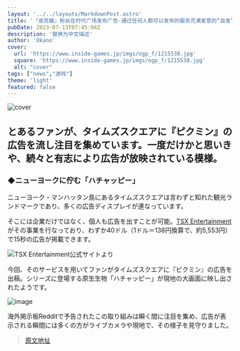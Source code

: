 ```yaml
---
layout: '../../layouts/MarkdownPost.astro'
title: '『皮克敏』粉丝在时代广场发布广告-通过任何人都可以发布的服务充满爱意的“自发”宣传'
pubDate: 2023-07-13T07:45:04Z
description: '替换为中文描述'
author: 'Okano'
cover:
  url: 'https://www.inside-games.jp/imgs/ogp_f/1215538.jpg'
  square: 'https://www.inside-games.jp/imgs/ogp_f/1215538.jpg'
  alt: "cover"
tags: ["news","游戏"]
theme: 'light'
featured: false
---
```


![cover](https://www.inside-games.jp/imgs/ogp_f/1215538.jpg)

## とあるファンが、タイムズスクエアに『ピクミン』の広告を流し注目を集めています。一度だけかと思いきや、続々と有志により広告が放映されている模様。

### ◆ニューヨークに佇む「ハチャッピー」
ニューヨーク・マンハッタン島にあるタイムズスクエアは言わずと知れた観光ランドマークであり、多くの広告ディスプレイが連なっています。

そこには企業だけではなく、個人も広告を出すことが可能。[TSX Entertainment](https://tsx.live/)がその事業を行なっており、わずか40ドル（1ドル＝138円換算で、約5,553円）で15秒の広告が掲載できます。

![TSX Entertainment公式サイトより](https://www.inside-games.jp/imgs/zoom/1215536.jpg)

今回、そのサービスを用いてファンがタイムズスクエアに『ピクミン』の広告を出稿。シリーズに登場する原生生物「ハチャッピー」が現地の大画面に映し出されたようです。

![image](https://www.inside-games.jp/imgs/zoom/1215537.jpg)

海外掲示板Redditで予告されたこの取り組みは瞬く間に注目を集め、広告が表示される瞬間には多くの方がライブカメラや現地で、その様子を見守りました。

>[原文地址](https://www.inside-games.jp/article/2023/07/13/147177.html)  